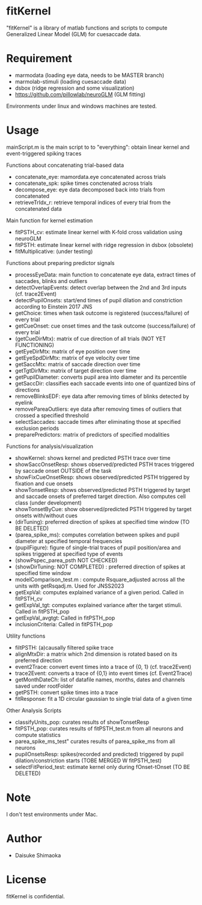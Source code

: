 # fitKernel

"fitKernel" is a library of matlab functions and scripts to compute Generalized Linear Model (GLM) for cuesaccade data.


# Requirement

* marmodata (loading eye data, needs to be MASTER branch)
* marmolab-stimuli (loading cuesaccade data)
* dsbox (ridge regression and some visualization)
* https://github.com/pillowlab/neuroGLM (GLM fitting)

Environments under linux and windows machines are tested.



# Usage
mainScript.m is the main script to to "everything": obtain linear kernel and event-triggered spiking traces

Functions about concatenating trial-based data
* concatenate_eye: mamordata.eye concatenated across trials
* concatenate_spk: spike times conctenated across trials
* decompose_eye: eye data decomposed back into trials from concatenated
* retrieveTrIdx_r: retrieve temporal indices of every trial from the concatenated data

Main function for kernel estimation
* fitPSTH_cv: estimate linear kernel with K-fold cross validation using neuroGLM
* fitPSTH: estimate linear kernel with ridge regression in dsbox (obsolete)
* fitMultiplicative: (under testing)

Functions about preparing predictor signals
* processEyeData: main function to concatenate eye data, extract times of saccades, blinks and outliers
* detectOverlapEvents: detect overlap between the 2nd and 3rd inputs  (cf. trace2Event)
* detectPupilOnsets: start/end times of pupil dilation and constriction according to Einstein 2017 JNS
* getChoice: times when task outcome is registered (success/failure) of every trial
* getCueOnset: cue onset times and the task outcome (success/failure) of every trial
* (getCueDirMtx): matrix of cue direction of all trials (NOT YET FUNCTIONING)
* getEyeDirMtx: matrix of eye position over time
* getEyeSpdDirMtx: matrix of eye velocity over time
* getSaccMtx: matrix of saccade direction over time
* getTgtDirMtx: matrix of target direction over time
* getPupilDiameter: converts pupil area into diameter and its percentile
* getSaccDir: classifies each saccade events into one of quantized bins of directions
* removeBlinksEDF: eye data after removing times of blinks detected by eyelink
* removePareaOutliers: eye data after removing times of outliers that crossed a specified threshold
* selectSaccades: saccade times after eliminating those at specified exclusion periods
* preparePredictors: matrix of predictors of specified modalities

Functions for analysis/visualization
* showKernel: shows kernel and predicted PSTH trace over time
* showSaccOnsetResp: shows observed/predicted PSTH traces triggered by saccade onset OUTSIDE of the task
* showFixCueOnsetResp: shows observed/predicted PSTH triggered by fixation and cue onsets
* showTonsetResp: shows observed/predicted PSTH triggered by target and saccade onsets of preferred target direction. Also computes cell class (under development)
* showTonsetByCue: show observed/predicted PSTH triggered by target onsets with/without cues
* (dirTuning): preferred direction of spikes at specified time window (TO BE DELETED)
* (parea_spike_ms): computes correlation between spikes and pupil diameter at specified temporal frequencies
* (pupilFigure): figure of single-trial traces of pupil position/area and spikes triggered at specified type of events 
* (showPspec_parea_psth NOT CHECKED)
* (showDirTuning: NOT COMPLETED) : preferred direction of spikes at specified time window 
* modelComparison_test.m : compute Rsquare_adjusted across all the units with getRsqadj.m. Used for JNSS2023
* getExpVal: computes explained variance of a given period. Called in fitPSTH_cv
* getExpVal_tgt: computes explained variance after the target stimuli. Called in fitPSTH_pop
* getExpVal_avgtgt: Called in fitPSTH_pop
* inclusionCriteria: Called in fitPSTH_pop

Utility functions
* filtPSTH: (a)causally filtered spike trace
* alignMtxDir: a matrix which 2nd dimension is rotated based on its preferred direction
* event2Trace: convert event times into a trace of {0, 1} (cf. trace2Event)
* trace2Event: converts a trace of {0,1} into event times (cf. Event2Trace)
* getMonthDateCh: list of datafile names, months, dates and channels saved under rootFolder
* getPSTH: convert spike times into a trace
* fitResponse: fit a 1D circular gaussian to single trial data of a given time

Other Analysis Scripts
* classifyUnits_pop: curates results of showTonsetResp
* fitPSTH_pop: curates results of fitPSTH_test.m from all neurons and compute statistics
* parea_spike_ms_test" curates results of parea_spike_ms from all neurons
* pupilOnsetsResp: spikes(recorded and predicted)  triggered by pupil dilation/constriction starts (TOBE MERGED W fitPSTH_test)
* selectFitPeriod_test: estimate kernel only during fOnset-tOnset (TO BE DELETED)

# Note

I don't test environments under Mac.

# Author

* Daisuke Shimaoka

# License

fitKernel is confidential.
